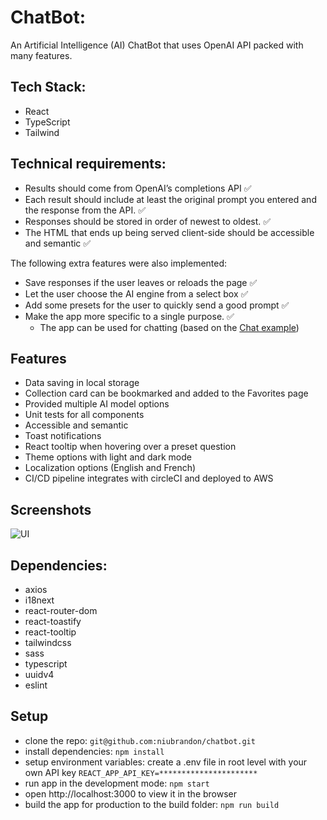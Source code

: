 # ChatBot:
An Artificial Intelligence (AI) ChatBot that uses OpenAI API packed with many features.

## Tech Stack:
- React
- TypeScript
- Tailwind

## Technical requirements:
- Results should come from OpenAI’s completions API ✅
- Each result should include at least the original prompt you entered and the response from the API. ✅
- Responses should be stored in order of newest to oldest. ✅
- The HTML that ends up being served client-side should be accessible and semantic ✅ 

The following extra features were also implemented:
- Save responses if the user leaves or reloads the page ✅
- Let the user choose the AI engine from a select box ✅
- Add some presets for the user to quickly send a good prompt ✅
- Make the app more specific to a single purpose. ✅
  - The app can be used for chatting (based on the [Chat example](https://beta.openai.com/examples/default-chat))
  
## Features
- Data saving in local storage
- Collection card can be bookmarked and added to the Favorites page
- Provided multiple AI model options
- Unit tests for all components
- Accessible and semantic
- Toast notifications 
- React tooltip when hovering over a preset question
- Theme options with light and dark mode
- Localization options (English and French)
- CI/CD pipeline integrates with circleCI and deployed to AWS

## Screenshots
![UI](https://github.com/niubrandon/)
## Dependencies:
- axios
- i18next
- react-router-dom
- react-toastify
- react-tooltip
- tailwindcss
- sass
- typescript
- uuidv4
- eslint

## Setup
- clone the repo: `git@github.com:niubrandon/chatbot.git`
- install dependencies: `npm install`
- setup environment variables: create a .env file in root level with your own API key `REACT_APP_API_KEY=**********************`
- run app in the development mode: `npm start`
- open http://localhost:3000 to view it in the browser
- build the app for production to the build folder: `npm run build`
